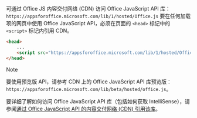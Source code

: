 可通过 Office JS 内容交付网络 (CDN) 访问 Office JavaScript API 库：`https://appsforoffice.microsoft.com/lib/1/hosted/Office.js` 要在任何加载项的网页中使用 Office JavaScript API，必须在页面的 `<head>` 标记中的 `<script>` 标记内引用 CDN。

```html
<head>
    ...
    <script src="https://appsforoffice.microsoft.com/lib/1/hosted/Office.js" type="text/javascript"></script>
</head>
```

> [!NOTE]
> 要使用预览版 API，请参考 CDN 上的 Office JavaScript API 库预览版：`https://appsforoffice.microsoft.com/lib/beta/hosted/office.js`。

要详细了解如何访问 Office JavaScript API 库（包括如何获取 IntelliSense），请参阅[通过 Office JavaScript API 的内容交付网络 (CDN) 引用该库](../develop/referencing-the-javascript-api-for-office-library-from-its-cdn.md)。